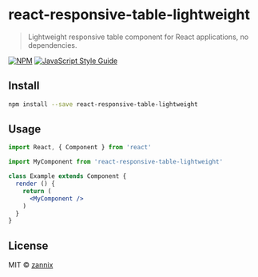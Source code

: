 # react-responsive-table-lightweight

> Lightweight responsive table component for React applications, no dependencies.

[![NPM](https://img.shields.io/npm/v/react-responsive-table-lightweight.svg)](https://www.npmjs.com/package/react-responsive-table-lightweight) [![JavaScript Style Guide](https://img.shields.io/badge/code_style-standard-brightgreen.svg)](https://standardjs.com)

## Install

```bash
npm install --save react-responsive-table-lightweight
```

## Usage

```jsx
import React, { Component } from 'react'

import MyComponent from 'react-responsive-table-lightweight'

class Example extends Component {
  render () {
    return (
      <MyComponent />
    )
  }
}
```

## License

MIT © [zannix](https://github.com/zannix)
